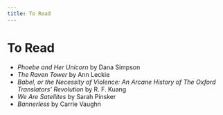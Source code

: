 ```yaml
---
title: To Read
---
```


# To Read

* *Phoebe and Her Unicorn* by Dana Simpson
* *The Raven Tower* by Ann Leckie
* *Babel, or the Necessity of Violence: An Arcane History of The Oxford Translators' Revolution* by R. F. Kuang
* *We Are Satellites* by Sarah Pinsker
* *Bannerless* by Carrie Vaughn
